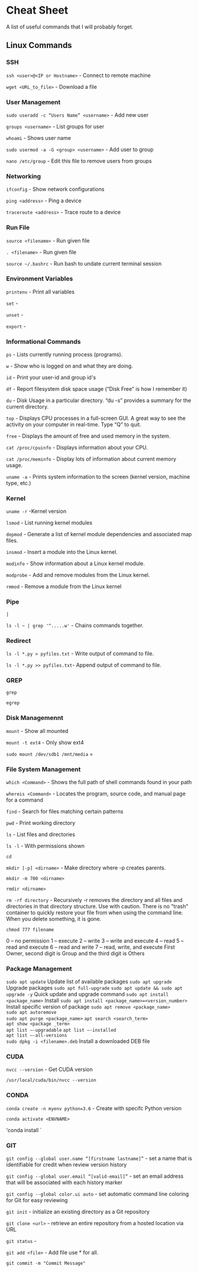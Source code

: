 # Cheat Sheet

A list of useful commands that I will probably forget.

## Linux Commands

### SSH

`ssh <user>@<IP or Hostname>`  - Connect to remote machine

`wget <URL_to_file>` -  Download a file

### User Management

`sudo useradd -c “Users Name” <username>` - Add new user

`groups <username>`	- List groups for user

`whoami` - Shows user name

`sudo usermod -a -G <group> <username>` - Add user to group

`nano /etc/group` - Edit this file to remove users from groups 

### Networking

`ifconfig` - Show network configurations

`ping <address>`	- Ping a device

`traceroute <address>`	- Trace route to a device

### Run File

`source <filename>`	- Run given file

`. <filename>`	- Run given file

`source ~/.bashrc` - Run bash to undate current terminal session

### Environment Variables

`printenv` - Print all variables 

`set`	-

`unset` -	

`export`	- 


### Informational Commands

`ps` - Lists currently running process (programs).

`w` - Show who is logged on and what they are doing.

`id` - Print your user-id and group id's

`df` - Report filesystem disk space usage (“Disk Free” is how I remember it)

`du` - Disk Usage in a particular directory. “du -s” provides a summary for the current directory.

`top` - Displays CPU processes in a full-screen GUI. A great way to see the activity on your computer in real-time. Type “Q” to quit.

`free` - Displays the amount of free and used memory in the system.

`cat /proc/cpuinfo` - Displays information about your CPU.

`cat /proc/meminfo` - Display lots of information about current memory usage.

`uname -a` - Prints system information to the screen (kernel version, machine type, etc.)


### Kernel

`uname -r`	-Kernel version

`lsmod`	- List running kernel modules 

`depmod` -	Generate a list of kernel module dependencies and associated map files.

`insmod` -	Insert a module into the Linux kernel.

`modinfo` -	Show information about a Linux kernel module.

`modprobe` -	Add and remove modules from the Linux kernel.

`rmmod` -	Remove a module from the Linux kernel


### Pipe

`|`

`ls -l ~ | grep '^.....w'` - Chains commands together.


### Redirect

`ls -l *.py > pyfiles.txt` - Write output of command to file.

`ls -l *.py >> pyfiles.txt`- Append output of command to file.

### GREP

`grep`

`egrep`

### Disk Managemennt

`mount` - Show all mounted 

`mount -t ext4` - Only show ext4

`sudo mount /dev/sdb1 /mnt/media` = 

### File System Management

`which <Command>` - Shows the full path of shell commands found in your path

`whereis <Command>` - Locates the program, source code, and manual page for a command

`find` - Search for files matching certain patterns

`pwd` - Print working directory

`ls` -	List files and directories

`ls -l` -	With permissions shown

`cd`	

`mkdir [-p] <dirname>` - Make directory where -p creates parents.

`mkdir -m 700 <dirname>`	

`rmdir <dirname>`

`rm -rf directory` - Recursively -r removes the directory and all files and directories in that directory structure. Use with caution. There is no "trash" container to quickly 
restore your file from when using the command line. When you delete something, it is gone.


`chmod 777 filename` 	

0 – no permission
1 – execute
2 – write
3 – write and execute
4 – read
5 – read and execute
6 – read and write
7 – read, write, and execute
First Owner,  second digit is Group and the third digit is Others

### Package Management

`sudo apt update`	Update list of available packages
`sudo apt upgrade`	Upgrade packages
`sudo apt full-upgrade`	
`sudo apt update && sudo apt upgrade -y`	Quick update and upgrade command
`sudo apt install <package_name>`	Install
`sudo apt install <package_name>=<version_number>`	Install specific version of package
`sudo apt remove <package_name>`	
`sudo apt autoremove` 	
`sudo apt purge <package_name>`	
`apt search <search_term>`	
`apt show <package _term>`	
`apt list –-upgradable`	
`apt list –-installed`	
`apt list –-all-versions`	
`sudo dpkg -i <filename>.deb`	Install a downloaded DEB file

### CUDA 

`nvcc --version` - Get CUDA version

`/usr/local/cuda/bin/nvcc --version`	

### CONDA

`conda create -n myenv python=3.6` - Create with specifc Python version

`conda activate <ENVNAME>`

'conda install <PACKAGE>`

### GIT

`git config --global user.name “[firstname lastname]”` - set a name that is identifiable for credit when review version history

`git config --global user.email “[valid-email]”` - set an email address that will be associated with each history marker

`git config --global color.ui auto` - set automatic command line coloring for Git for easy reviewing

`git init` - initialize an existing directory as a Git repository

`git clone <url>` - retrieve an entire repository from a hosted location via URL

`git status` - 

`git add <file>`  - Add file use * for all.

`git commit -m "Commit Message"`









